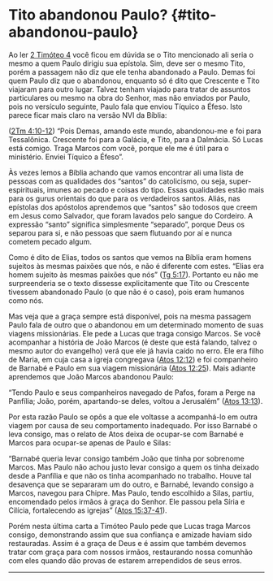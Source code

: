 # Tito abandonou Paulo? {#tito-abandonou-paulo}

Ao ler [2 Timóteo 4](http://bibliaonline.com.br/acf/2tm/4) você ficou em dúvida se o Tito mencionado ali seria o mesmo a quem Paulo dirigiu sua epístola. Sim, deve ser o mesmo Tito, porém a passagem não diz que ele tenha abandonado a Paulo. Demas foi quem Paulo diz que o abandonou, enquanto só é dito que Crescente e Tito viajaram para outro lugar. Talvez tenham viajado para tratar de assuntos particulares ou mesmo na obra do Senhor, mas não enviados por Paulo, pois no versículo seguinte, Paulo fala que enviou Tíquico a Éfeso. Isto parece ficar mais claro na versão NVI da Bíblia:

([2Tm 4:10-12](http://bibliaonline.com.br/acf/2tm/4/10-12)) “Pois Demas, amando este mundo, abandonou-me e foi para Tessalônica. Crescente foi para a Galácia, e Tito, para a Dalmácia. Só Lucas está comigo. Traga Marcos com você, porque ele me é útil para o ministério. Enviei Tíquico a Éfeso”.

Às vezes lemos a Bíblia achando que vamos encontrar ali uma lista de pessoas com as qualidades dos “santos” do catolicismo, ou seja, super-espirituais, imunes ao pecado e coisas do tipo. Essas qualidades estão mais para os gurus orientais do que para os verdadeiros santos. Aliás, nas epístolas dos apóstolos aprendemos que “santos” são todosos que creem em Jesus como Salvador, que foram lavados pelo sangue do Cordeiro. A expressão “santo” significa simplesmente “separado”, porque Deus os separou para si, e não pessoas que saem flutuando por aí e nunca cometem pecado algum.

Como é dito de Elias, todos os santos que vemos na Bíblia eram homens sujeitos às mesmas paixões que nós, e não é diferente com estes. “Elias era homem sujeito às mesmas paixões que nós” ([Tg 5:17](http://bibliaonline.com.br/acf/tg/5/17)). Portanto eu não me surpreenderia se o texto dissesse explicitamente que Tito ou Crescente tivessem abandonado Paulo (o que não é o caso), pois eram humanos como nós.

Mas veja que a graça sempre está disponível, pois na mesma passagem Paulo fala de outro que o abandonou em um determinado momento de suas viagens missionárias. Ele pede a Lucas que traga consigo Marcos. Se você acompanhar a história de João Marcos (é deste que está falando, talvez o mesmo autor do evangelho) verá que ele já havia caído no erro. Ele era filho de Maria, em cuja casa a igreja congregava ([Atos 12:12](http://bibliaonline.com.br/acf/atos/12/12)) e foi companheiro de Barnabé e Paulo em sua viagem missionária ([Atos 12:25](http://bibliaonline.com.br/acf/atos/12/25)). Mais adiante aprendemos que João Marcos abandonou Paulo:

“Tendo Paulo e seus companheiros navegado de Pafos, foram a Perge na Panfília; João, porém, apartando-se deles, voltou a Jerusalém” ([Atos 13:13](http://bibliaonline.com.br/acf/atos/13/13)).

Por esta razão Paulo se opôs a que ele voltasse a acompanhá-lo em outra viagem por causa de seu comportamento inadequado. Por isso Barnabé o leva consigo, mas o relato de Atos deixa de ocupar-se com Barnabé e Marcos para ocupar-se apenas de Paulo e Silas:

“Barnabé queria levar consigo também João que tinha por sobrenome Marcos. Mas Paulo não achou justo levar consigo a quem os tinha deixado desde a Panfília e que não os tinha acompanhado no trabalho. Houve tal desavença que se separaram um do outro, e Barnabé, levando consigo a Marcos, navegou para Chipre. Mas Paulo, tendo escolhido a Silas, partiu, encomendado pelos irmãos à graça do Senhor. Ele passou pela Síria e Cilícia, fortalecendo as igrejas” ([Atos 15:37-41](http://bibliaonline.com.br/acf/atos/15/37-41)).

Porém nesta última carta a Timóteo Paulo pede que Lucas traga Marcos consigo, demonstrando assim que sua confiança e amizade haviam sido restauradas. Assim é a graça de Deus e é assim que também devemos tratar com graça para com nossos irmãos, restaurando nossa comunhão com eles quando dão provas de estarem arrependidos de seus erros.

*****